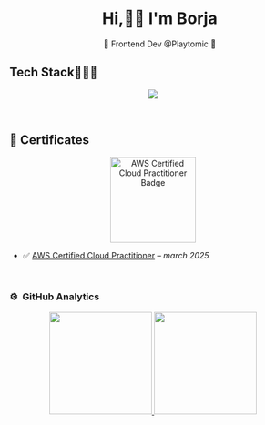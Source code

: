 <div id="user-content-toc">
  <ul align="center" style="list-style: none;">
    <summary>
      <h1>Hi,👋🏻 I'm Borja</h1>
      <p align="center">🥎 Frontend Dev @Playtomic 🥎</p>
    </summary>
  </ul>
</div>

<h2 >Tech Stack👨🏻‍💻</h2>

<p align="center">
  <a href="https://skillicons.dev">
    <img src="https://skillicons.dev/icons?i=ts,js,react,angular,androidstudio,astro,appwrite,aws,bootstrap,c,cpp,css,eclipse,figma,firebase,git,github,githubactions,gitlab,gradle,hibernate,html,java,jquery,kotlin,less,latex,materialui,matlab,mysql,netlify,nextjs,nginx,nodejs,notion,npm,opencv,ps,php,pinia,postman,powershell,pr,py,redux,sass,styledcomponents,svelte,swift,tailwind,vite,vitest,vue,vscode,webpack,yarn&perline=12" />
  </a>
</p>
<br>

## 📜 Certificates

<p align="center">
  <a href="https://www.credly.com/earner/earned/badge/689ecbb7-760f-4385-a6d1-4f56796c1237" target="_blank">
    <img src="https://images.credly.com/images/00634f82-b07f-4bbd-a6bb-53de397fc3a6/image.png" alt="AWS Certified Cloud Practitioner Badge" width="150"/>
  </a>
</p>

- ✅ [AWS Certified Cloud Practitioner](https://www.credly.com/earner/earned/badge/689ecbb7-760f-4385-a6d1-4f56796c1237) – *march 2025*

<br>

### ⚙️ &nbsp;GitHub Analytics

<p align="center">
<a href="https://github.com/borjantona">
  <img height="180em" src="https://github-readme-stats-eight-theta.vercel.app/api?username=borjantona&show_icons=true&theme=algolia&include_all_commits=true&count_private=true"/>
  <img height="180em" src="https://github-readme-stats-eight-theta.vercel.app/api/top-langs/?username=borjantona&layout=compact&langs_count=8&theme=algolia"/>
</a>
</p>

<!--
**borjantona/borjantona** is a ✨ _special_ ✨ repository because its `README.md` (this file) appears on your GitHub profile.

Here are some ideas to get you started:

- 🔭 I’m currently working on ...
- 🌱 I’m currently learning ...
- 👯 I’m looking to collaborate on ...
- 🤔 I’m looking for help with ...
- 💬 Ask me about ...
- 📫 How to reach me: ...
- 😄 Pronouns: ...
